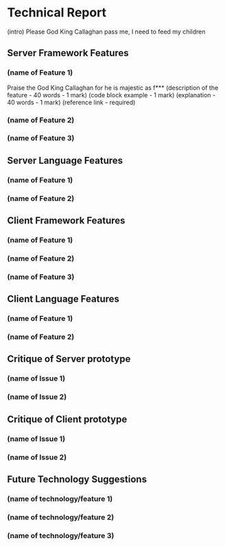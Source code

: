 Technical Report
================

(intro)
Please God King Callaghan pass me, I need to feed my children

Server Framework Features
-------------------------

### (name of Feature 1)
Praise the God King Callaghan for he is majestic as f***
(description of the feature - 40 words - 1 mark)
(code block example - 1 mark)
(explanation - 40 words - 1 mark)
(reference link - required)


### (name of Feature 2)

### (name of Feature 3)


Server Language Features
-----------------------

### (name of Feature 1)

### (name of Feature 2)


Client Framework Features
-------------------------

### (name of Feature 1)

### (name of Feature 2)

### (name of Feature 3)


Client Language Features
------------------------

### (name of Feature 1)

### (name of Feature 2)


Critique of Server prototype
----------------------------

### (name of Issue 1)

### (name of Issue 2)


Critique of Client prototype
-----------------------------

### (name of Issue 1)

### (name of Issue 2)


Future Technology Suggestions
-----------------------------

### (name of technology/feature 1)

### (name of technology/feature 2)

### (name of technology/feature 3)

